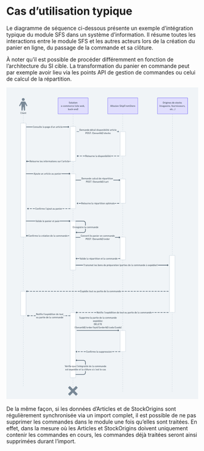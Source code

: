 # Cas d’utilisation typique
Le diagramme de séquence ci-dessous présente un exemple d’intégration typique du module SFS dans un système d’information. Il résume toutes les interactions entre le module SFS et les autres acteurs lors de la création du panier en ligne, du passage de la commande et sa clôture.

À noter qu’il est possible de procéder différemment en fonction de l’architecture du SI cible. La transformation du panier en commande peut par exemple avoir lieu via les points API de gestion de commandes ou celui de calcul de la répartition.

![Diagramme de séquence cas d'utilisation module SFS](img/DiagrammeSequenceSFS.png)

De la même façon, si les données d’Articles et de StockOrigins sont régulièrement synchronisée via un import complet, il est possible de ne pas supprimer les commandes dans le module une fois qu’elles sont traitées. En effet, dans la mesure où les Articles et StockOrigins doivent uniquement contenir les commandes en cours, les commandes déjà traitées seront ainsi supprimées durant l’import.